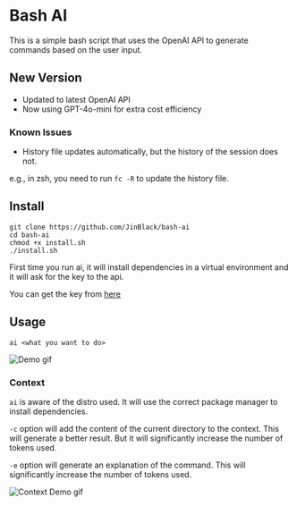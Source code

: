 # Bash AI
This is a simple bash script that uses the OpenAI API to generate commands based on the user input.

## New Version
- Updated to latest OpenAI API
- Now using GPT-4o-mini for extra cost efficiency

### Known Issues
- History file updates automatically, but the history of the session does not.

e.g., in zsh, you need to run `fc -R` to update the history file.

## Install
    git clone https://github.com/JinBlack/bash-ai
    cd bash-ai
    chmod +x install.sh
    ./install.sh

First time you run ai, it will install dependencies in a virtual environment and it will ask for the key to the api. 

You can get the key from [here](https://beta.openai.com/account/api-keys)


## Usage
`ai <what you want to do>`

![Demo gif](https://i.postimg.cc/VNqZh0tV/demo.gif)

### Context
`ai` is aware of the distro used. It will use the correct package manager to install dependencies.

`-c` option will add the content of the current directory to the context. This will generate a better result. But it will significantly increase the number of tokens used.

`-e` option will generate an explanation of the command. This will significantly increase the number of tokens used.


![Context Demo gif](https://i.postimg.cc/gjfFWs3K/context.gif)

